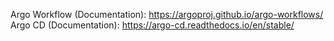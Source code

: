 Argo Workflow (Documentation): https://argoproj.github.io/argo-workflows/ \
Argo CD (Documentation): https://argo-cd.readthedocs.io/en/stable/
